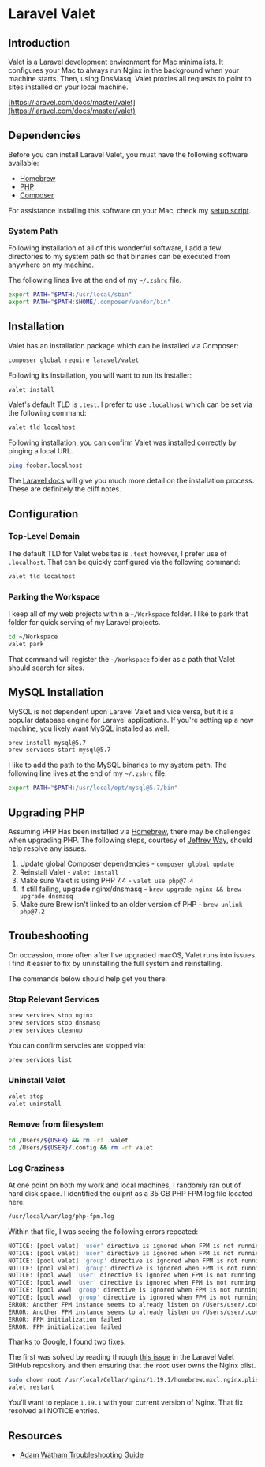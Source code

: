 # Laravel Valet

## Introduction

Valet is a Laravel development environment for Mac minimalists. It configures your Mac to always run Nginx in the background when your machine starts. Then, using DnsMasq, Valet proxies all requests to point to sites installed on your local machine.

[https://laravel.com/docs/master/valet](https://laravel.com/docs/master/valet)

## Dependencies

Before you can install Laravel Valet, you must have the following software available:

* [Homebrew](https://brew.sh/)
* [PHP](https://www.php.net/)
* [Composer](https://getcomposer.org/)

For assistance installing this software on your Mac, check my [setup script](https://github.com/dascentral/dotfiles/blob/master/setup.sh).

### System Path

Following installation of all of this wonderful software, I add a few directories to my system path so that binaries can be executed from anywhere on my machine.

The following lines live at the end of my `~/.zshrc` file.

```bash
export PATH="$PATH:/usr/local/sbin"
export PATH="$PATH:$HOME/.composer/vendor/bin"
```

## Installation

Valet has an installation package which can be installed via Composer:

```bash
composer global require laravel/valet
```

Following its installation, you will want to run its installer:

```bash
valet install
```

Valet's default TLD is `.test`. I prefer to use `.localhost` which can be set via the following command:

```bash
valet tld localhost
```

Following installation, you can confirm Valet was installed correctly by pinging a local URL.

```bash
ping foobar.localhost
```

The [Laravel docs](https://laravel.com/docs/master/valet#installation) will give you much more detail on the installation process. These are definitely the cliff notes.

## Configuration

### Top-Level Domain

The default TLD for Valet websites is `.test` however, I prefer use of `.localhost`. That can be quickly configured via the following command:

```bash
valet tld localhost
```

### Parking the Workspace

I keep all of my web projects within a `~/Workspace` folder. I like to park that folder for quick serving of my Laravel projects.

```bash
cd ~/Workspace
valet park
```

That command will register the `~/Workspace` folder as a path that Valet should search for sites.

## MySQL Installation

MySQL is not dependent upon Laravel Valet and vice versa, but it is a popular database engine for Laravel applications. If you're setting up a new machine, you likely want MySQL installed as well.

```bash
brew install mysql@5.7
brew services start mysql@5.7
```

I like to add the path to the MySQL binaries to my system path. The following line lives at the end of my `~/.zshrc` file.

```bash
export PATH="$PATH:/usr/local/opt/mysql@5.7/bin"
```

## Upgrading PHP

Assuming PHP Has been installed via [Homebrew](https://brew.sh/), there may be challenges when upgrading PHP. The following steps, courtesy of [Jeffrey Way](https://twitter.com/jeffrey_way), should help resolve any issues.

1. Update global Composer dependencies - `composer global update`
2. Reinstall Valet - `valet install`
3. Make sure Valet is using PHP 7.4 - `valet use php@7.4`
4. If still failing, upgrade nginx/dnsmasq - `brew upgrade nginx && brew upgrade dnsmasq`
5. Make sure Brew isn't linked to an older version of PHP - `brew unlink php@7.2`

## Troubeshooting

On occassion, more often after I've upgraded macOS, Valet runs into issues. I find it easier to fix by uninstalling the full system and reinstalling.

The commands below should help get you there.

### Stop Relevant Services

```bash
brew services stop nginx
brew services stop dnsmasq
brew services cleanup
```

You can confirm servcies are stopped via:

```bash
brew services list
```

### Uninstall Valet

```bash
valet stop
valet uninstall
```

### Remove from filesystem

```bash
cd /Users/${USER} && rm -rf .valet
cd /Users/${USER}/.config && rm -rf valet
```

### Log Craziness

At one point on both my work and local machines, I randomly ran out of hard disk space. I identified the culprit as a 35 GB PHP FPM log file located here:

```bash
/usr/local/var/log/php-fpm.log
```

Within that file, I was seeing the following errors repeated:

```bash
NOTICE: [pool valet] 'user' directive is ignored when FPM is not running as root
NOTICE: [pool valet] 'user' directive is ignored when FPM is not running as root
NOTICE: [pool valet] 'group' directive is ignored when FPM is not running as root
NOTICE: [pool valet] 'group' directive is ignored when FPM is not running as root
NOTICE: [pool www] 'user' directive is ignored when FPM is not running as root
NOTICE: [pool www] 'user' directive is ignored when FPM is not running as root
NOTICE: [pool www] 'group' directive is ignored when FPM is not running as root
NOTICE: [pool www] 'group' directive is ignored when FPM is not running as root
ERROR: Another FPM instance seems to already listen on /Users/user/.config/valet/valet.sock
ERROR: Another FPM instance seems to already listen on /Users/user/.config/valet/valet.sock
ERROR: FPM initialization failed
ERROR: FPM initialization failed
```

Thanks to Google, I found two fixes.

The first was solved by reading through [this issue](https://github.com/laravel/valet/issues/305) in the Laravel Valet GitHub repository and then ensuring that the `root` user owns the Nginx plist.

```bash
sudo chown root /usr/local/Cellar/nginx/1.19.1/homebrew.mxcl.nginx.plist
valet restart
```

You'll want to replace `1.19.1` with your current version of Nginx. That fix resolved all NOTICE entries.





## Resources

* [Adam Watham Troubleshooting Guide](https://gist.github.com/adamwathan/6ea40e90a804ea2b3f9f24146d86ad7f)
